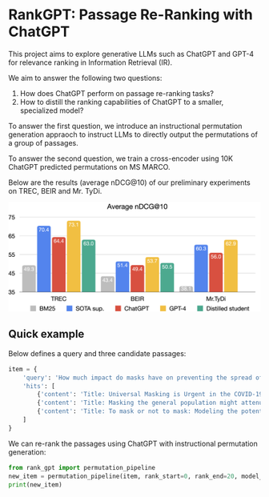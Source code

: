 # RankGPT: Passage Re-Ranking with ChatGPT

This project aims to explore generative LLMs such as ChatGPT and GPT-4 for relevance ranking in Information Retrieval (IR).

We aim to answer the following two questions: 
<ol>
  <li> How does ChatGPT perform on passage re-ranking tasks? </li>
  <li> How to distill the ranking capabilities of ChatGPT to a smaller, specialized model? </li>
</ol>

To answer the first question, we introduce an instructional permutation generation appraoch to instruct LLMs to directly output the permutations of a group of passages.

To answer the second question, we train a cross-encoder using 10K ChatGPT predicted permutations on MS MARCO.

Below are the results (average nDCG@10) of our preliminary experiments on TREC, BEIR and Mr. TyDi.

![Results on benchmarks](assets/results.png)


## Quick example
Below defines a query and three candidate passages:

```python
item = {
    'query': 'How much impact do masks have on preventing the spread of the COVID-19?',
    'hits': [
        {'content': 'Title: Universal Masking is Urgent in the COVID-19 Pandemic: SEIR and Agent Based Models, Empirical Validation, Policy Recommendations Content: We present two models for the COVID-19 pandemic predicting the impact of universal face mask wearing upon the spread of the SARS-CoV-2 virus--one employing a stochastic dynamic network based compartmental SEIR (susceptible-exposed-infectious-recovered) approach, and the other employing individual ABM (agent-based modelling) Monte Carlo simulation--indicating (1) significant impact under (near) universal masking when at least 80% of a population is wearing masks, versus minimal impact when only 50% or less of the population is wearing masks, and (2) significant impact when universal masking is adopted early, by Day 50 of a regional outbreak, versus minimal impact when universal masking is adopted late. These effects hold even at the lower filtering rates of homemade masks. To validate these theoretical models, we compare their predictions against a new empirical data set we have collected'},
        {'content': 'Title: Masking the general population might attenuate COVID-19 outbreaks Content: The effect of masking the general population on a COVID-19 epidemic is estimated by computer simulation using two separate state-of-the-art web-based softwares, one of them calibrated for the SARS-CoV-2 virus. The questions addressed are these: 1. Can mask use by the general population limit the spread of SARS-CoV-2 in a country? 2. What types of masks exist, and how elaborate must a mask be to be effective against COVID-19? 3. Does the mask have to be applied early in an epidemic? 4. A brief general discussion of masks and some possible future research questions regarding masks and SARS-CoV-2. Results are as follows: (1) The results indicate that any type of mask, even simple home-made ones, may be effective. Masks use seems to have an effect in lowering new patients even the protective effect of each mask (here dubbed"one-mask protection") is'},
        {'content': 'Title: To mask or not to mask: Modeling the potential for face mask use by the general public to curtail the COVID-19 pandemic Content: Face mask use by the general public for limiting the spread of the COVID-19 pandemic is controversial, though increasingly recommended, and the potential of this intervention is not well understood. We develop a compartmental model for assessing the community-wide impact of mask use by the general, asymptomatic public, a portion of which may be asymptomatically infectious. Model simulations, using data relevant to COVID-19 dynamics in the US states of New York and Washington, suggest that broad adoption of even relatively ineffective face masks may meaningfully reduce community transmission of COVID-19 and decrease peak hospitalizations and deaths. Moreover, mask use decreases the effective transmission rate in nearly linear proportion to the product of mask effectiveness (as a fraction of potentially infectious contacts blocked) and coverage rate (as'}
    ]
}

```

We can re-rank the passages using ChatGPT with instructional permutation generation:

```python
from rank_gpt import permutation_pipeline
new_item = permutation_pipeline(item, rank_start=0, rank_end=20, model_name='gpt-3.5-turbo', openai_key='Your OPENAI Key!')
print(new_item)
```



